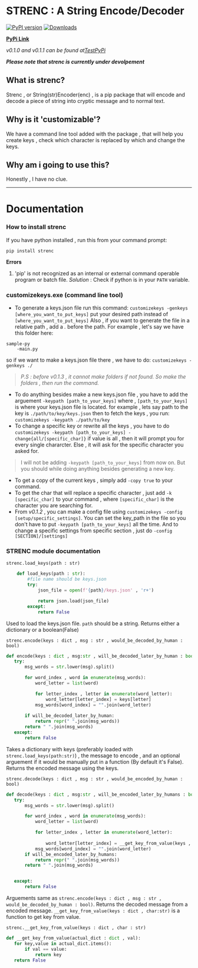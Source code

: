 # STRENC : A String Encode/Decoder
[![PyPI version](https://badge.fury.io/py/strenc.svg)](https://badge.fury.io/py/strenc) [![Downloads](https://pepy.tech/badge/strenc)](https://pepy.tech/project/strenc)


[**PyPi Link**](https://pypi.org/project/strenc/0.1.2/)



*v0.1.0 and v0.1.1 can be found at[TestPyPi](https://test.pypi.org/project/strenc/)*

***Please note that strenc is currently under devolpement***

## What is strenc?

Strenc , or String(str)Encoder(enc) , is a pip package that will encode and decode a piece of string into cryptic message and to normal text.

## Why is it 'customizable'?

We have a command line tool added with the package , that will help you create keys , check which character is replaced by which and change the keys.

## Why am i going to use this?
Honestly , I have no clue.

******

# Documentation
### How to install strenc
If you have python installed , run this from your command prompt:
```batch 
pip install strenc
```

**Errors**

1. 'pip' is not recognized as an internal or external command operable program or batch file.
*Solution* : Check if python is in your ```PATH``` variable.



### customizekeys.exe (command line tool)

- To generate a keys.json file run this command:
    ```customizekeys -genkeys [where_you_want_to_put_keys]```
put your desired path instead of ```[where_you_want_to_put_keys]```
Also , if you want to generate the file in a relative path , add a *.* before the path.
For example , let's say we have this folder here:
```
sample-py
    -main.py
```

so if we want to make a keys.json file there , we have to do:
```customizekeys -genkeys ./```




>*P.S : before v0.1.3 , it cannot make folders if not found. So make the folders , then run the command.*    
- To do anything besides make a new keys.json file , you have to add the arguement ```-keypath [path_to_your_keys]```
where , ```[path_to_your_keys]``` is where your keys.json file is located.
for example , lets say path to the key is ```./path/to/key/keys.json```
then to fetch the keys , you run:
    ```customizekeys -keypath ./path/to/key```
- To change a specific key or rewrite all the keys , you have to do ```customizekeys -keypath [path_to_your_keys] -change{all/[specific_char]}```
if value is all , then it will prompt you for every single chararcter. Else , it will ask for the specific character you asked for.
>I will not be adding ```-keypath [path_to_your_keys]``` from now on. But you should while doing anything besides generating a new key.
- To get a copy of the current keys , simply add ```-copy true``` to your command.
- To get the char that will replace a specific character , just add ```-k [specific_char]``` to your command , where ```[specific_char]``` is the character you are searching for.
- From *v0.1.2* , you can make a config file using ```customizekeys -config [setup/specific_settings]```. You can set the key_path in the file so you don't have to put ```-keypath [path_to_your_keys]``` all the time. And to change a specific settings from specific section , just do ```-config [SECTION]/[settings]``` 
### STRENC module documentation

```strenc.load_keys(path : str)```

```python
    def load_keys(path : str):
        #file name should be keys.json
        try:
            json_file = open(f'{path}/keys.json' , 'r+')

            return json.load(json_file)
        except:
            return False 
 ```
 Used to load the keys.json file. ```path``` should be a string. Returns either a dictionary or a boolean(False)

 ```strenc.encode(keys : dict , msg : str , would_be_decoded_by_human : bool) ```

 ```python
 def encode(keys : dict , msg:str , will_be_decoded_later_by_human : bool = False):
    try:
        msg_words = str.lower(msg).split()

        for word_index , word in enumerate(msg_words):
            word_letter = list(word)

            for letter_index , letter in enumerate(word_letter):
                word_letter[letter_index] = keys[letter]
            msg_words[word_index] = "".join(word_letter)
        
        if will_be_decoded_later_by_human:
            return repr(" ".join(msg_words))
        return " ".join(msg_words)        
    except:
        return False
 ```
 Takes a dictionary with keys (preferably loaded with ```strenc.load_keys(path:str)```) , the message to encode , and an optional arguement if it would be manually put in a function (By default it's False).
 Returns the encoded message using the keys.

 ```strenc.decode(keys : dict , msg : str , would_be_encoded_by_human : bool)```

 ```python
 def decode(keys : dict , msg:str , will_be_encoded_later_by_humans : bool = False):
    try:
        msg_words = str.lower(msg).split()

        for word_index , word in enumerate(msg_words):
            word_letter = list(word)

            for letter_index , letter in enumerate(word_letter):
                
                word_letter[letter_index] = __get_key_from_value(keys , letter)
            msg_words[word_index] = "".join(word_letter)
        if will_be_encoded_later_by_humans:
            return repr(" ".join(msg_words))
        return " ".join(msg_words)


    except:
        return False 

 ```
 Arguements same as ```strenc.encode(keys : dict , msg : str , would_be_decoded_by_human : bool)```. Returns the decoded message from a encoded message. ```__get_key_from_value(keys : dict , char:str)``` is a function to get key from value.


 ```strenc.__get_key_from_value(keys : dict , char : str)```

 ```python
 def __get_key_from_value(actual_dict : dict , val):
    for key,value in actual_dict.items():
        if val == value:
            return key
    return False                

 ```        
